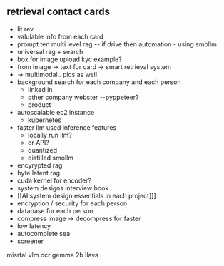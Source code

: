 ## retrieval contact cards
- lit rev
- valulable info from each card
- prompt ten multi level rag -- if drive then automation - using smollm 
- universal rag + search
- box for image upload kyc example?
- from image -> text for card -> smart retrieval system 
- -> multimodal.. pics as well
- background search for each company and each person
	- linked in
	- other company webster --pyppeteer?
	- product
- autoscalable ec2 instance
	- kubernetes
- faster llm used inference features
	- locally run llm?
	- or API?
	- quantized
	- distilled smollm
- encyrypted rag
- byte latent rag
- cuda kernel for encoder?
- system designs interview book
- [[AI system design essentials in each project]]]
- encryption / security for each person
- database for each person
- compress image -> decompress for faster 
- low latency
- autocomplete sea
- screener


misrtal vlm ocr 
gemma 2b 
llava
